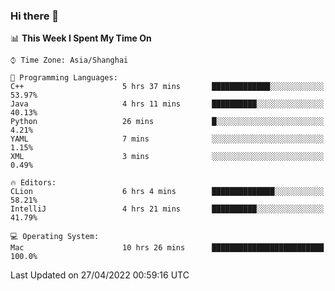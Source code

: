 ### Hi there 👋


<!--START_SECTION:waka-->
📊 **This Week I Spent My Time On** 

```text
⌚︎ Time Zone: Asia/Shanghai

💬 Programming Languages: 
C++                      5 hrs 37 mins       █████████████░░░░░░░░░░░░   53.97% 
Java                     4 hrs 11 mins       ██████████░░░░░░░░░░░░░░░   40.13% 
Python                   26 mins             █░░░░░░░░░░░░░░░░░░░░░░░░   4.21% 
YAML                     7 mins              ░░░░░░░░░░░░░░░░░░░░░░░░░   1.15% 
XML                      3 mins              ░░░░░░░░░░░░░░░░░░░░░░░░░   0.49%

🔥 Editors: 
CLion                    6 hrs 4 mins        ██████████████░░░░░░░░░░░   58.21% 
IntelliJ                 4 hrs 21 mins       ██████████░░░░░░░░░░░░░░░   41.79%

💻 Operating System: 
Mac                      10 hrs 26 mins      █████████████████████████   100.0%

```


 Last Updated on 27/04/2022 00:59:16 UTC
<!--END_SECTION:waka-->

<!--
**SillyPasty/SillyPasty** is a ✨ _special_ ✨ repository because its `README.md` (this file) appears on your GitHub profile.

Here are some ideas to get you started:

- 🔭 I’m currently working on ...
- 🌱 I’m currently learning ...
- 👯 I’m looking to collaborate on ...
- 🤔 I’m looking for help with ...
- 💬 Ask me about ...
- 📫 How to reach me: ...
- 😄 Pronouns: ...
- ⚡ Fun fact: ...
-->


